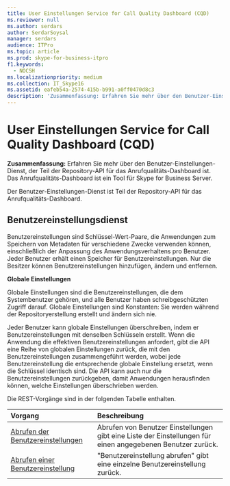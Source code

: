 ```yaml
---
title: User Einstellungen Service for Call Quality Dashboard (CQD)
ms.reviewer: null
ms.author: serdars
author: SerdarSoysal
manager: serdars
audience: ITPro
ms.topic: article
ms.prod: skype-for-business-itpro
f1.keywords:
  - NOCSH
ms.localizationpriority: medium
ms.collection: IT_Skype16
ms.assetid: eafeb54a-2574-415b-b991-a0ff0470d8c3
description: 'Zusammenfassung: Erfahren Sie mehr über den Benutzer-Einstellungen-Dienst, der Teil der Repository-API für das Anrufqualitätsdashboard ist. Das Anrufqualitäts-Dashboard ist ein Tool für Skype for Business Server.'
---
```


# <a name="user-settings-service-for-call-quality-dashboard-cqd"></a>User Einstellungen Service for Call Quality Dashboard (CQD)
 
**Zusammenfassung:** Erfahren Sie mehr über den Benutzer-Einstellungen-Dienst, der Teil der Repository-API für das Anrufqualitäts-Dashboard ist. Das Anrufqualitäts-Dashboard ist ein Tool für Skype for Business Server.
  
Der Benutzer-Einstellungen-Dienst ist Teil der Repository-API für das Anrufqualitäts-Dashboard.
  
## <a name="user-settings-service"></a>Benutzereinstellungsdienst

Benutzereinstellungen sind Schlüssel-Wert-Paare, die Anwendungen zum Speichern von Metadaten für verschiedene Zwecke verwenden können, einschließlich der Anpassung des Anwendungsverhaltens pro Benutzer. Jeder Benutzer erhält einen Speicher für Benutzereinstellungen. Nur die Besitzer können Benutzereinstellungen hinzufügen, ändern und entfernen.
  
 **Globale Einstellungen**
  
Globale Einstellungen sind die Benutzereinstellungen, die dem Systembenutzer gehören, und alle Benutzer haben schreibgeschützten Zugriff darauf. Globale Einstellungen sind Konstanten: Sie werden während der Repositoryerstellung erstellt und ändern sich nie.
  
Jeder Benutzer kann globale Einstellungen überschreiben, indem er Benutzereinstellungen mit denselben Schlüsseln erstellt. Wenn die Anwendung die effektiven Benutzereinstellungen anfordert, gibt die API eine Reihe von globalen Einstellungen zurück, die mit den Benutzereinstellungen zusammengeführt werden, wobei jede Benutzereinstellung die entsprechende globale Einstellung ersetzt, wenn die Schlüssel identisch sind. Die API kann auch nur die Benutzereinstellungen zurückgeben, damit Anwendungen herausfinden können, welche Einstellungen überschrieben werden. 
  
Die REST-Vorgänge sind in der folgenden Tabelle enthalten.

|**Vorgang**|**Beschreibung**|
|:-----|:-----|
|[Abrufen der Benutzereinstellungen](get-user-settings.md) <br/> |Abrufen von Benutzer Einstellungen gibt eine Liste der Einstellungen für einen angegebenen Benutzer zurück.  <br/> |
|[Abrufen einer Benutzereinstellung](get-user-setting.md) <br/> |"Benutzereinstellung abrufen" gibt eine einzelne Benutzereinstellung zurück.  <br/> |
   

